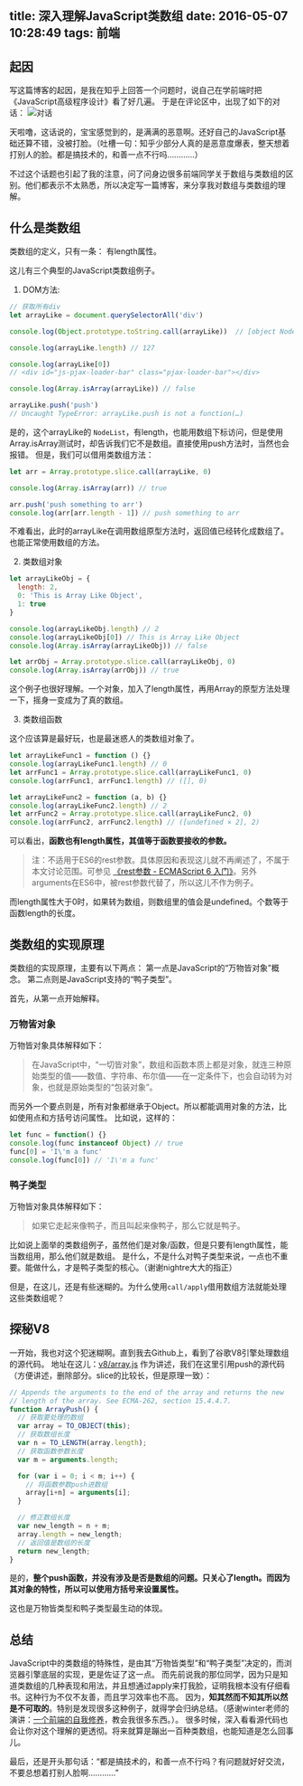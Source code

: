 title: 深入理解JavaScript类数组
date: 2016-05-07 10:28:49
tags: 前端
---
## 起因
写这篇博客的起因，是我在知乎上回答一个问题时，说自己在学前端时把《JavaScript高级程序设计》看了好几遍。
于是在评论区中，出现了如下的对话：
![对话](http://7xoxxe.com1.z0.glb.clouddn.com/array3.png)

天啦噜，这话说的，宝宝感觉到的，是满满的恶意啊。还好自己的JavaScript基础还算不错，没被打脸。（吐槽一句：知乎少部分人真的是恶意度爆表，整天想着打别人的脸。都是搞技术的，和善一点不行吗…………）

不过这个话题也引起了我的注意，问了问身边很多前端同学关于数组与类数组的区别。他们都表示不太熟悉，所以决定写一篇博客，来分享我对数组与类数组的理解。

## 什么是类数组
类数组的定义，只有一条：
  有length属性。

这儿有三个典型的JavaScript类数组例子。

1. DOM方法:

```javascript
// 获取所有div
let arrayLike = document.querySelectorAll('div')

console.log(Object.prototype.toString.call(arrayLike))  // [object NodeList]

console.log(arrayLike.length) // 127

console.log(arrayLike[0]) 
// <div id="js-pjax-loader-bar" class="pjax-loader-bar"></div>

console.log(Array.isArray(arrayLike)) // false

arrayLike.push('push') 
// Uncaught TypeError: arrayLike.push is not a function(…)
```
是的，这个arrayLike的 `NodeList`，有length，也能用数组下标访问，但是使用Array.isArray测试时，却告诉我们它不是数组。直接使用push方法时，当然也会报错。
但是，我们可以借用类数组方法：

```javascript
let arr = Array.prototype.slice.call(arrayLike, 0)

console.log(Array.isArray(arr)) // true

arr.push('push something to arr')
console.log(arr[arr.length - 1]) // push something to arr
```
不难看出，此时的arrayLike在调用数组原型方法时，返回值已经转化成数组了。也能正常使用数组的方法。

2. 类数组对象

```javascript
let arrayLikeObj = {
  length: 2,
  0: 'This is Array Like Object',
  1: true
}

console.log(arrayLikeObj.length) // 2
console.log(arrayLikeObj[0]) // This is Array Like Object
console.log(Array.isArray(arrayLikeObj)) // false

let arrObj = Array.prototype.slice.call(arrayLikeObj, 0)
console.log(Array.isArray(arrObj)) // true
```

这个例子也很好理解。一个对象，加入了length属性，再用Array的原型方法处理一下，摇身一变成为了真的数组。

3. 类数组函数

这个应该算是最好玩，也是最迷惑人的类数组对象了。

```javascript
let arrayLikeFunc1 = function () {}
console.log(arrayLikeFunc1.length) // 0
let arrFunc1 = Array.prototype.slice.call(arrayLikeFunc1, 0)
console.log(arrFunc1, arrFunc1.length) // ([], 0)

let arrayLikeFunc2 = function (a, b) {}
console.log(arrayLikeFunc2.length) // 2
let arrFunc2 = Array.prototype.slice.call(arrayLikeFunc2, 0)
console.log(arrFunc2, arrFunc2.length) // ([undefined × 2], 2)
```

可以看出，**函数也有length属性，其值等于函数要接收的参数。**
> 注：不适用于ES6的rest参数。具体原因和表现这儿就不再阐述了，不属于本文讨论范围。可参见 [《rest参数 - ECMAScript 6 入门》](http://es6.ruanyifeng.com/#docs/function#rest参数)。另外arguments在ES6中，被rest参数代替了，所以这儿不作为例子。

而length属性大于0时，如果转为数组，则数组里的值会是undefined。个数等于函数length的长度。

## 类数组的实现原理
类数组的实现原理，主要有以下两点：
第一点是JavaScript的“万物皆对象”概念。
第二点则是JavaScript支持的“鸭子类型”。

首先，从第一点开始解释。

### 万物皆对象
万物皆对象具体解释如下：
> 在JavaScript中，“一切皆对象”，数组和函数本质上都是对象，就连三种原始类型的值——数值、字符串、布尔值——在一定条件下，也会自动转为对象，也就是原始类型的“包装对象”。

而另外一个要点则是，所有对象都继承于Object。所以都能调用对象的方法，比如使用点和方括号访问属性。
比如说，这样的：

```javascript
let func = function() {}
console.log(func instanceof Object) // true
func[0] = 'I\'m a func'
console.log(func[0]) // 'I\'m a func'
```

### 鸭子类型
万物皆对象具体解释如下：
> 如果它走起来像鸭子，而且叫起来像鸭子，那么它就是鸭子。

比如说上面举的类数组例子，虽然他们是对象/函数，但是只要有length属性，能当数组用，那么他们就是数组。
是什么，不是什么对鸭子类型来说，一点也不重要。能做什么，才是鸭子类型的核心。（谢谢nightre大大的指正）

但是，在这儿，还是有些迷糊的。为什么使用`call/apply`借用数组方法就能处理这些类数组呢？

## 探秘V8
一开始，我也对这个犯迷糊啊。直到我去Github上，看到了谷歌V8引擎处理数组的源代码。
地址在这儿：[v8/array.js](https://github.com/v8/v8/blob/master/src/js/array.js)
作为讲述，我们在这里引用push的源代码（方便讲述，删除部分。slice的比较长，但是原理一致）：

```javascript
// Appends the arguments to the end of the array and returns the new
// length of the array. See ECMA-262, section 15.4.4.7.
function ArrayPush() {
  // 获取要处理的数组
  var array = TO_OBJECT(this);
  // 获取数组长度
  var n = TO_LENGTH(array.length);
  // 获取函数参数长度
  var m = arguments.length;

  for (var i = 0; i < m; i++) {
    // 将函数参数push进数组
    array[i+n] = arguments[i];
  }

  // 修正数组长度
  var new_length = n + m;
  array.length = new_length;
  // 返回值是数组的长度
  return new_length;
}
```
是的，**整个push函数，并没有涉及是否是数组的问题。只关心了length。而因为其对象的特性，所以可以使用方括号来设置属性。**

这也是万物皆类型和鸭子类型最生动的体现。

## 总结
JavaScript中的类数组的特殊性，是由其“万物皆类型”和“鸭子类型”决定的，而浏览器引擎底层的实现，更是佐证了这一点。
而先前说我的那位同学，因为只是知道类数组的几种表现和用法，并且想通过apply来打我脸，证明我根本没有仔细看书。这种行为不仅不友善，而且学习效率也不高。
因为，**知其然而不知其所以然是不可取的**。特别是发现很多这种例子，就得学会归纳总结。（感谢winter老师的演讲：[一个前端的自我修养](http://taobaofed.org/blog/2016/03/23/the-growth-of-front-end/)，教会我很多东西。）。
很多时候，深入看看源代码也会让你对这个理解的更透彻。将来就算是蹦出一百种类数组，也能知道是怎么回事儿。

最后，还是开头那句话：“都是搞技术的，和善一点不行吗？有问题就好好交流，不要总想着打别人脸啊…………”